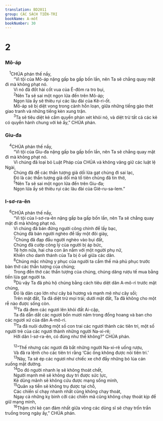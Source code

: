 ```yaml
---
translation: BD2011
group: CÁC SÁCH TIÊN-TRI
bookName: A-mốt 
bookNumber: 30
---
```


<div class="title"><h1>2</h1><h3>Mô-áp</h3></div>
<span class="verse am_2_1"> <sup>1</sup>CHÚA phán thế nầy, <br/>  “Vì tội của Mô-áp nặng gấp ba gấp bốn lần, nên Ta sẽ chẳng quay mặt đi mà không phạt nó.<br/>  Vì nó đã đốt hài cốt vua của Ê-đôm ra tro bụi,<br/></span>
<span class="verse am_2_2">  <sup>2</sup>Nên Ta sẽ sai một ngọn lửa đến trên Mô-áp;<br/>  Ngọn lửa ấy sẽ thiêu rụi các lâu đài của Kê-ri-ốt.<br/>  Mô-áp sẽ bị diệt vong trong cảnh hỗn loạn, giữa những tiếng gào thét giao tranh và những tiếng kèn xung trận.<br/></span>
<span class="verse am_2_3">  <sup>3</sup>Ta sẽ tiêu diệt kẻ cầm quyền phán xét khỏi nó, và diệt trừ tất cả các kẻ có quyền hành chung với kẻ ấy,” CHÚA phán.<br/></span>
<div class="title"><h3>Giu-đa</h3></div>
<span class="verse am_2_4"> <sup>4</sup>CHÚA phán thế nầy, <br/>  “Vì tội của Giu-đa nặng gấp ba gấp bốn lần, nên Ta sẽ chẳng quay mặt đi mà không phạt nó.<br/>  Vì chúng đã loại bỏ Luật Pháp của CHÚA và không vâng giữ các luật lệ Ngài,<br/>  Chúng đã để các thần tượng giả dối lừa gạt chúng đi sai lạc,<br/>  Ðó là các thần tượng giả dối mà tổ tiên chúng đã tin thờ,<br/></span>
<span class="verse am_2_5">  <sup>5</sup>Nên Ta sẽ sai một ngọn lửa đến trên Giu-đa;<br/>  Ngọn lửa ấy sẽ thiêu rụi các lâu đài của Giê-ru-sa-lem.”<br/></span>
<div class="title"><h3>I-sơ-ra-ên</h3></div>
<span class="verse am_2_6"> <sup>6</sup>CHÚA phán thế nầy, <br/>  “Vì tội của I-sơ-ra-ên nặng gấp ba gấp bốn lần, nên Ta sẽ chẳng quay mặt đi mà không phạt nó.<br/>  Vì chúng đã bán đứng người công chính để lấy bạc,<br/>  Chúng đã bán người nghèo để lấy một đôi giày,<br/></span>
<span class="verse am_2_7">  <sup>7</sup>Chúng đã đạp đầu người nghèo vào bụi đất,<br/>  Chúng đã cướp công lý của người bị áp bức,<br/>  Tệ hơn nữa, hai cha con ăn nằm với một người phụ nữ,<br/>  Khiến cho danh thánh của Ta bị ô uế giữa các dân.<br/></span>
<span class="verse am_2_8">  <sup>8</sup>Chúng mặc những y phục của người ta cầm thế mà phủ phục trước bàn thờ các thần tượng của chúng;<br/>  Trong đền thờ các thần tượng của chúng, chúng dâng rượu tế mua bằng tiền lừa gạt người ta.<br/></span>
<span class="verse am_2_9">  <sup>9</sup>Dù vậy Ta đã phù hộ chúng bằng cách tiêu diệt dân A-mô-ri trước mặt chúng,<br/>  Ðó là dân cao lớn như cây bá hương và mạnh mẽ như cây sồi;<br/>  Trên mặt đất, Ta đã diệt trừ mọi trái; dưới mặt đất, Ta đã không cho một rễ nào được sống còn.<br/></span>
<span class="verse am_2_10">  <sup>10</sup>Ta đã đem các ngươi lên khỏi đất Ai-cập,<br/>  Ta đã dẫn dắt các ngươi bốn mươi năm trong đồng hoang và ban cho các ngươi xứ của dân A-mô-ri.<br/></span>
<span class="verse am_2_11">  <sup>11</sup>Ta đã nuôi dưỡng một số con trai các ngươi thành các tiên tri, một số người trẻ của các ngươi thành những người Na-xi-rê;<br/>  Hỡi dân I-sơ-ra-ên, có đúng như thế không?” CHÚA phán.<br/><br/></span>
<span class="verse am_2_12">  <sup>12</sup>“Thế nhưng các ngươi đã bắt những người Na-xi-rê uống rượu,<br/>  Và đã ra lệnh cho các tiên tri rằng ‘Các ông không được nói tiên tri.’<br/></span>
<span class="verse am_2_13">  <sup>13</sup>Này, Ta sẽ ép các ngươi như chiếc xe chở đầy những bó lúa cán xuống mặt đường.<br/></span>
<span class="verse am_2_14">  <sup>14</sup>Do đó người nhanh lẹ sẽ không thoát chết,<br/>  Người mạnh mẽ sẽ không duy trì được sức lực,<br/>  Kẻ dũng mãnh sẽ không cứu được mạng sống mình,<br/></span>
<span class="verse am_2_15">  <sup>15</sup>Quân xạ tiễn sẽ không trụ được tại chỗ,<br/>  Các chiến sĩ chạy nhanh nhất cũng không chạy thoát,<br/>  Ngay cả những kỵ binh cỡi các chiến mã cũng không chạy thoát kịp để giữ mạng mình,<br/></span>
<span class="verse am_2_16">  <sup>16</sup>Thậm chí kẻ can đảm nhất giữa vòng các dũng sĩ sẽ chạy trốn trần truồng trong ngày ấy,” CHÚA phán.<br/></span>
